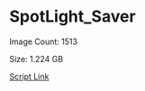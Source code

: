 # SpotLight_Saver

Image Count: 1513

Size: 1.224 GB

[Script Link](https://github.com/liuyal/Archive/blob/master/Python/Utilities/Miscellaneous/spotlight_saver.py)